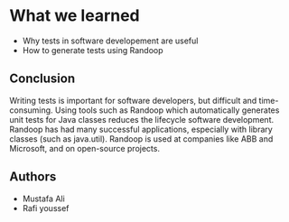 # What we learned
- Why tests in software developement are useful
- How to generate tests using Randoop

## Conclusion
Writing tests is important for software developers, but difficult and time-consuming. Using tools such as Randoop which automatically generates unit tests for Java classes reduces the lifecycle software development. Randoop has had many successful applications, especially with library classes (such as java.util). Randoop is used at companies like ABB and Microsoft, and on open-source projects.

## Authors
- Mustafa Ali
- Rafi youssef


